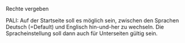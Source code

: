 Rechte vergeben

PALI: Auf der Startseite soll es möglich sein, zwischen den Sprachen Deutsch (=Default) und Englisch hin-und-her zu wechseln. Die Spracheinstellung soll dann auch für Unterseiten gültig sein.
